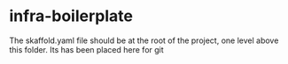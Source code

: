 # infra-boilerplate

The skaffold.yaml file should be at the root of the project, one level above this folder.
Its has been placed here for git
